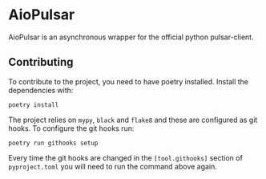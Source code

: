 # AioPulsar
AioPulsar is an asynchronous wrapper for the official python pulsar-client.

## Contributing
To contribute to the project, you need to have poetry installed. Install the dependencies with:
````shell
poetry install
````
The project relies on ``mypy``, `black` and `flake8` and these are configured as git hooks. To configure the git hooks run:
````shell
poetry run githooks setup
````
Every time the git hooks are changed in the ``[tool.githooks]`` section of `pyproject.toml` you will need to run the command above again.